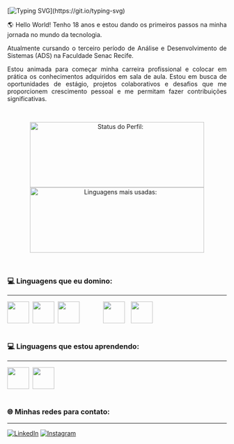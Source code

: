 
[![Typing SVG](https://readme-typing-svg.demolab.com?font=Fira+Code&pause=1000&color=00BAb4&random=false&width=600&height=40&lines=Olá!+Meu+Nome+é+Gabriela+Pires!;Eu+sou+uma+programadora+iniciante!)](https://git.io/typing-svg)

<p align="justify">🌎 Hello World! Tenho 18 anos e estou dando os primeiros passos na minha jornada no mundo da tecnologia.</p>

<p align="justify">Atualmente cursando o terceiro período de Análise e Desenvolvimento de Sistemas (ADS) na Faculdade Senac Recife.</p>

<p align="justify">Estou animada para começar minha carreira profissional e colocar em prática os conhecimentos adquiridos em sala de aula. Estou em busca de oportunidades de estágio, projetos colaborativos e desafios que me proporcionem crescimento pessoal e me permitam fazer contribuições significativas.</p>

<br>

<p align="center">
<img width="400px" height="150em" src="https://github-readme-stats.vercel.app/api?username=GabrielaPires&show_icons=true&theme=white" alt="Status do Perfil:"/>
<img width="400px" height="150em" src="https://github-readme-stats.vercel.app/api/top-langs/?username=Gabipsn11&layout=compact&theme=white" alt="Linguagens mais usadas:"/>
</p>

<br>

### 💻 Linguagens que eu domino:

<hr>

<img src="https://cdn.jsdelivr.net/gh/devicons/devicon/icons/javascript/javascript-original.svg" width="50px"/>&nbsp;
<img src="https://cdn.jsdelivr.net/gh/devicons/devicon/icons/python/python-original-wordmark.svg" width="50px"/>&nbsp;
<img src="https://cdn.jsdelivr.net/gh/devicons/devicon/icons/html5/html5-original.svg" width="50px" style="margin-right:50px;" />
<img src="https://cdn.jsdelivr.net/gh/devicons/devicon/icons/css3/css3-original.svg" width="50px" style="margin-right: 10px;" />
<img src="https://cdn.jsdelivr.net/gh/devicons/devicon/icons/mysql/mysql-original-wordmark.svg" width="50px" style="margin-right: 10px;" />


#

### 💻 Linguagens que estou aprendendo:

<hr>

<img src="https://cdn.jsdelivr.net/gh/devicons/devicon/icons/nodejs/nodejs-original.svg" width="50px"/>&nbsp;
<img src="https://cdn.jsdelivr.net/gh/devicons/devicon/icons/mongodb/mongodb-original.svg" width="50px" style="margin-right: 10px;" />

#

### 🌐 Minhas redes para contato:

<hr>

[![LinkedIn](https://img.shields.io/badge/LinkedIn-0077B5?style=for-the-badge&logo=linkedin&logoColor=white)](https://www.linkedin.com/in/gabriela-pires-7787b6279/) [![Instagram](https://img.shields.io/badge/Instagram-E4405F?style=for-the-badge&logo=instagram&logoColor=white)](https://www.instagram.com/gabrielap11res/)
